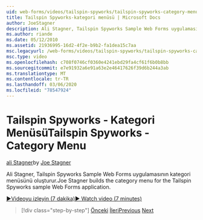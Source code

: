 ```yaml
---
uid: web-forms/videos/tailspin-spyworks/tailspin-spyworks-category-menu
title: Tailspin Spyworks-kategori menüsü | Microsoft Docs
author: JoeStagner
description: Ali Stagner, Tailspin Spyworks Sample Web Forms uygulamasının kategori menüsünü oluşturur.
ms.author: riande
ms.date: 05/12/2010
ms.assetid: 21936995-16d2-4f2e-b9b2-fa1dea15c7aa
msc.legacyurl: /web-forms/videos/tailspin-spyworks/tailspin-spyworks-category-menu
msc.type: video
ms.openlocfilehash: c708f0746cf0360e4241ebd29fa4cf61f6b0b8bb
ms.sourcegitcommit: e7e91932a6e91a63e2e46417626f39d6b244a3ab
ms.translationtype: MT
ms.contentlocale: tr-TR
ms.lasthandoff: 03/06/2020
ms.locfileid: "78547924"
---
```

# <a name="tailspin-spyworks---category-menu"></a><span data-ttu-id="15b87-103">Tailspin Spyworks - Kategori Menüsü</span><span class="sxs-lookup"><span data-stu-id="15b87-103">Tailspin Spyworks - Category Menu</span></span>

<span data-ttu-id="15b87-104">[ali Stagner](https://github.com/JoeStagner)</span><span class="sxs-lookup"><span data-stu-id="15b87-104">by [Joe Stagner](https://github.com/JoeStagner)</span></span>

<span data-ttu-id="15b87-105">Ali Stagner, Tailspin Spyworks Sample Web Forms uygulamasının kategori menüsünü oluşturur.</span><span class="sxs-lookup"><span data-stu-id="15b87-105">Joe Stagner builds the category menu for the Tailspin Spyworks sample Web Forms application.</span></span>

[<span data-ttu-id="15b87-106">&#9654;Videoyu izleyin (7 dakika)</span><span class="sxs-lookup"><span data-stu-id="15b87-106">&#9654; Watch video (7 minutes)</span></span>](https://channel9.msdn.com/Blogs/ASP-NET-Site-Videos/tailspin-spyworks-category-menu)

> [!div class="step-by-step"]
> <span data-ttu-id="15b87-107">[Önceki](tailspin-spyworks-directory-organization.md)
> [İleri](tailspin-spyworks-display-the-product-list.md)</span><span class="sxs-lookup"><span data-stu-id="15b87-107">[Previous](tailspin-spyworks-directory-organization.md)
[Next](tailspin-spyworks-display-the-product-list.md)</span></span>
